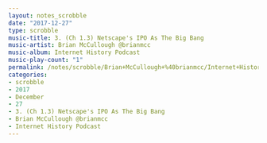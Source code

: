 ```yaml
---
layout: notes_scrobble
date: "2017-12-27"
type: scrobble
music-title: 3. (Ch 1.3) Netscape's IPO As The Big Bang
music-artist: Brian McCullough @brianmcc
music-album: Internet History Podcast
music-play-count: "1"
permalink: /notes/scrobble/Brian+McCullough+%40brianmcc/Internet+History+Podcast/88e42532cf5207558e32779ae0e09338f9673d44.html
categories:
- scrobble
- 2017
- December
- 27
- 3. (Ch 1.3) Netscape's IPO As The Big Bang
- Brian McCullough @brianmcc
- Internet History Podcast
---
```

